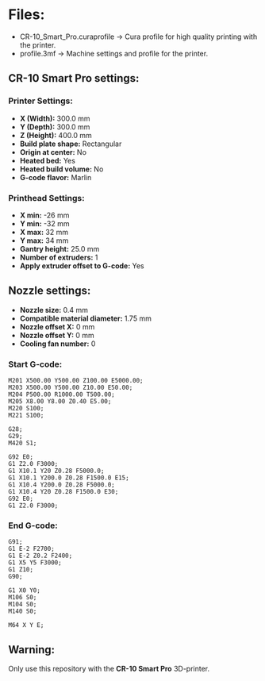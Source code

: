 # Files:
- CR-10_Smart_Pro.curaprofile -> Cura profile for high quality printing with the printer.
- profile.3mf -> Machine settings and profile for the printer.

## CR-10 Smart Pro settings:
### Printer Settings:
- **X (Width):** 300.0 mm
- **Y (Depth):** 300.0 mm
- **Z (Height):** 400.0 mm
- **Build plate shape:** Rectangular
- **Origin at center:** No
- **Heated bed:** Yes
- **Heated build volume:** No
- **G-code flavor:** Marlin

### Printhead Settings:
- **X min:** -26 mm
- **Y min:** -32 mm
- **X max:** 32 mm
- **Y max:** 34 mm
- **Gantry height:** 25.0 mm
- **Number of extruders:** 1
- **Apply extruder offset to G-code:** Yes

## Nozzle settings:
- **Nozzle size:** 0.4 mm
- **Compatible material diameter:** 1.75 mm
- **Nozzle offset X:** 0 mm
- **Nozzle offset Y:** 0 mm
- **Cooling fan number:** 0

### Start G-code:
```g-code
M201 X500.00 Y500.00 Z100.00 E5000.00;
M203 X500.00 Y500.00 Z10.00 E50.00;
M204 P500.00 R1000.00 T500.00;
M205 X8.00 Y8.00 Z0.40 E5.00;
M220 S100;
M221 S100;

G28;
G29;
M420 S1;

G92 E0;
G1 Z2.0 F3000;
G1 X10.1 Y20 Z0.28 F5000.0;
G1 X10.1 Y200.0 Z0.28 F1500.0 E15;
G1 X10.4 Y200.0 Z0.28 F5000.0;
G1 X10.4 Y20 Z0.28 F1500.0 E30;
G92 E0;
G1 Z2.0 F3000;
```

### End G-code:
```g-code
G91;
G1 E-2 F2700;
G1 E-2 Z0.2 F2400;
G1 X5 Y5 F3000;
G1 Z10;
G90;

G1 X0 Y0;
M106 S0;
M104 S0;
M140 S0;

M64 X Y E;
```

## Warning:
Only use this repository with the **CR-10 Smart Pro** 3D-printer.
